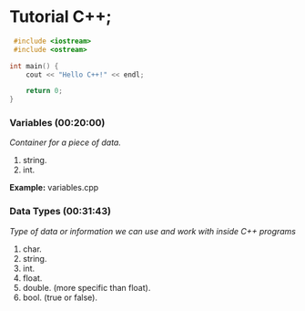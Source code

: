 # Tutorial  C++;

```c++
 #include <iostream>
 #include <ostream>

int main() {
	cout << "Hello C++!" << endl;

	return 0;
}
```


### Variables (00:20:00)
*Container for a piece of data.*

1. string.
2. int.

**Example:**
	variables.cpp


### Data Types (00:31:43)
*Type of data or information we can use and work with inside C++ programs*

1. char.
2. string.
3. int.
4. float.
5. double. (more specific than float).
6.  bool. (true or false).


